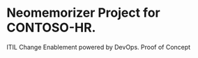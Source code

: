 # Neomemorizer Project for CONTOSO-HR. 

ITIL Change Enablement powered by DevOps. Proof of Concept
